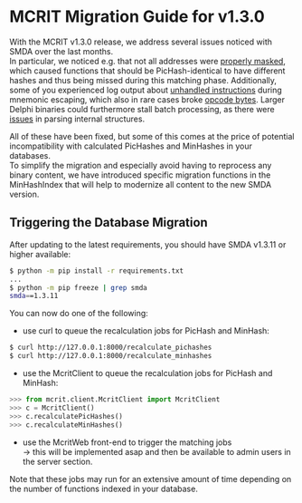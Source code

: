 # MCRIT Migration Guide for v1.3.0

With the MCRIT v1.3.0 release, we address several issues noticed with SMDA over the last months.  
In particular, we noticed e.g. that not all addresses were [properly masked](https://github.com/danielplohmann/smda/issues/37), which caused functions that should be PicHash-identical to have different hashes and thus being missed during this matching phase.
Additionally, some of you experienced log output about [unhandled instructions](https://github.com/danielplohmann/smda/issues/48) during mnemonic escaping, which also in rare cases broke [opcode bytes](https://github.com/danielplohmann/smda/issues/46).
Larger Delphi binaries could furthermore stall batch processing, as there were [issues](https://github.com/danielplohmann/smda/issues/44) in parsing internal structures.

All of these have been fixed, but some of this comes at the price of potential incompatibility with calculated PicHashes and MinHashes in your databases.  
To simplify the migration and especially avoid having to reprocess any binary content, we have introduced specific migration functions in the MinHashIndex that will help to modernize all content to the new SMDA version.

## Triggering the Database Migration

After updating to the latest requirements, you should have SMDA v1.3.11 or higher available:

```bash
$ python -m pip install -r requirements.txt
...
$ python -m pip freeze | grep smda
smda==1.3.11
```

You can now do one of the following:

* use curl to queue the recalculation jobs for PicHash and MinHash: 
```bash
$ curl http://127.0.0.1:8000/recalculate_pichashes
$ curl http://127.0.0.1:8000/recalculate_minhashes
```

* use the McritClient to queue the recalculation jobs for PicHash and MinHash: 
```python
>>> from mcrit.client.McritClient import McritClient
>>> c = McritClient()
>>> c.recalculatePicHashes()
>>> c.recalculateMinHashes()
```
* use the McritWeb front-end to trigger the matching jobs  
-> this will be implemented asap and then be available to admin users in the server section.

Note that these jobs may run for an extensive amount of time depending on the number of functions indexed in your database.